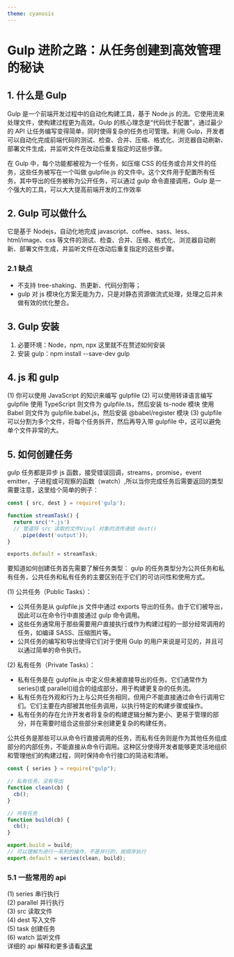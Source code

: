 ```yaml
---
theme: cyanosis
---
```


# Gulp 进阶之路：从任务创建到高效管理的秘诀

## 1. 什么是 Gulp

Gulp 是一个前端开发过程中的自动化构建工具，基于 Node.js 的流。它使用流来处理文件，使构建过程更为高效。Gulp 的核心理念是“代码优于配置”，通过最少的 API 让任务编写变得简单，同时使得复杂的任务也可管理。利用 Gulp，开发者可以自动化完成前端代码的测试、检查、合并、压缩、格式化、浏览器自动刷新、部署文件生成，并监听文件在改动后重复指定的这些步骤。

在 Gulp 中，每个功能都被视为一个任务，如压缩 CSS 的任务或合并文件的任务，这些任务被写在一个叫做 gulpfile.js 的文件中。这个文件用于配置所有任务，其中导出的任务被称为公开任务，可以通过 gulp 命令直接调用，Gulp 是一个强大的工具，可以大大提高前端开发的工作效率

## 2. Gulp 可以做什么

它是基于 Nodejs，自动化地完成 javascript、coffee、sass、less、html/image、css 等文件的测试、检查、合并、压缩、格式化、浏览器自动刷新、部署文件生成，并监听文件在改动后重复指定的这些步骤。

### 2.1 缺点

- 不支持 tree-shaking、热更新、代码分割等；
- gulp 对 js 模块化方案无能为力，只是对静态资源做流式处理，处理之后并未做有效的优化整合。

## 3. Gulp 安装

1. 必要环境：Node，npm, npx 这里就不在赘述如何安装
2. 安装 gulp：npm install --save-dev gulp

## 4. js 和 gulp

(1) 你可以使用 JavaScript 的知识来编写 gulpfile
(2) 可以使用转译语言编写 gulpfile
使用 TypeScript 则文件为 gulpfile.ts，然后安装 ts-node 模块
使用 Babel 则文件为 gulpfile.babel.js，然后安装 @babel/register 模块
(3) gulpfile 可以分割为多个文件，将每个任务拆开，然后再导入带 gulpfile 中，这可以避免单个文件非常的大。

## 5. 如何创建任务

gulp 任务都是异步 js 函数，接受错误回调，streams，promise，event emitter，子进程或可观察的函数（watch）,所以当你完成任务后需要返回的类型需要注意，这里给个简单的例子：

```gulpfile.js
const { src, dest } = require('gulp');

function streamTask() {
  return src('*.js')
  // 管道将 src 读取的文件Vinyl 对象的流传递给 dest()
    .pipe(dest('output'));
}

exports.default = streamTask;
```

要知道如何创建任务首先需要了解任务类型： gulp 的任务类型分为公共任务和私有任务，公共任务和私有任务的主要区别在于它们的可访问性和使用方式。

(1) 公共任务（Public Tasks）：

- 公共任务是从 gulpfile.js 文件中通过 exports 导出的任务。由于它们被导出，因此可以在命令行中直接通过 gulp 命令调用。
- 这些任务通常用于那些需要用户直接执行或作为构建过程的一部分经常调用的任务，如编译 SASS、压缩图片等。
- 公共任务的编写和导出使得它们对于使用 Gulp 的用户来说是可见的，并且可以通过简单的命令执行。

(2) 私有任务（Private Tasks）：

- 私有任务是在 gulpfile.js 中定义但未被直接导出的任务。它们通常作为 series()或 parallel()组合的组成部分，用于构建更复杂的任务流。
- 私有任务在外观和行为上与公共任务相同，但用户不能直接通过命令行调用它们。它们主要在内部被其他任务调用，以执行特定的构建步骤或操作。
- 私有任务的存在允许开发者将复杂的构建逻辑分解为更小、更易于管理的部分，并在需要时组合这些部分来创建更复杂的构建任务。

公共任务是那些可以从命令行直接调用的任务，而私有任务则是作为其他任务组成部分的内部任务，不能直接从命令行调用。这种区分使得开发者能够更灵活地组织和管理他们的构建过程，同时保持命令行接口的简洁和清晰。

```gulpfile.js
const { series } = require("gulp");

// 私有任务，没有导出
function clean(cb) {
  cb();
}

// 共有任务
function build(cb) {
  cb();
}

export.build = build;
// 可以理解为进行一系列的操作，不是并行的，按顺序执行
export.default = series(clean, build);
```

### 5.1 一些常用的 api

(1) series 串行执行  
(2) parallel 并行执行  
(3) src 读取文件  
(4) dest 写入文件  
(5) task 创建任务  
(6) watch 监听文件  
详细的 api 解释和更多请看[这里](https://gulpjs.com/docs/en/api/src)
